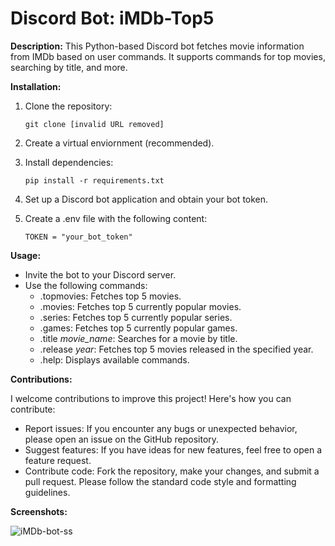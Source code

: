 # Discord Bot: iMDb-Top5

**Description:**
This Python-based Discord bot fetches movie information from IMDb based on user commands. It supports commands for top movies, searching by title, and more.

**Installation:**

1. Clone the repository:
   ```
   git clone [invalid URL removed]

2. Create a virtual enviornment (recommended).

3. Install dependencies:
    ```
    pip install -r requirements.txt

4. Set up a Discord bot application and obtain your bot token.

5. Create a .env file with the following content:
    ```
    TOKEN = "your_bot_token"

**Usage:**

- Invite the bot to your Discord server.
- Use the following commands:
    - .topmovies: Fetches top 5 movies.
    - .movies: Fetches top 5 currently popular movies.
    - .series: Fetches top 5 currently popular series.
    - .games: Fetches top 5 currently popular games.
    - .title *movie_name*: Searches for a movie by title.
    - .release *year*: Fetches top 5 movies released in the specified year.
    - .help: Displays available commands.

**Contributions:**

I welcome contributions to improve this project! Here's how you can contribute:

- Report issues: If you encounter any bugs or unexpected behavior, please open an issue on the GitHub repository.
- Suggest features: If you have ideas for new features, feel free to open a feature request.
- Contribute code: Fork the repository, make your changes, and submit a pull request.
Please follow the standard code style and formatting guidelines.

**Screenshots:**

![iMDb-bot-ss](https://github.com/user-attachments/assets/a4528684-c3a5-4fd5-a35d-e1f9bff3ee5d)
